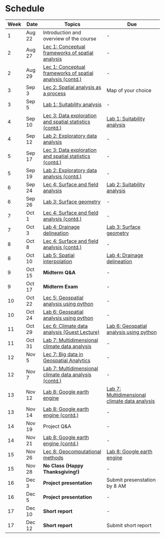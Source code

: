 # Schedule

Week | Date | Topics | Due
-----|------|--------|-----
1    | Aug 22 | Introduction and overview of the course | -
2    | Aug 27 | [Lec 1: Conceptual frameworks of spatial analysis](lectures/lec-1.md) | -
2    | Aug 29 | [Lec 1: Conceptual frameworks of spatial analysis (contd.)](lectures/lec-1.md) | -
3    | Sep 3 | [Lec 2: Spatial analysis as a process](lectures/lec-2.md) | Map of your choice
3    | Sep 5 | [Lab 1: Suitability analysis](labs/lab-1.md) | -
4    | Sep 10 | [Lec 3: Data exploration and spatial statistics (contd.)](lectures/lec-3.md) | [Lab 1: Suitability analysis](labs/lab-1.md)
4    | Sep 12 | [Lab 2: Exploratory data analysis](labs/lab-2.md) | -
5    | Sep 17 | [Lec 3: Data exploration and spatial statistics (contd.)](lectures/lec-3.md) | -
5    | Sep 19 | [Lab 2: Exploratory data analysis (contd.)](labs/lab-2.md) | -
6    | Sep 24 | [Lec 4: Surface and field analysis](lectures/lec-4.md) | [Lab 2: Suitability analysis](labs/lab-2.md)
6    | Sep 26 | [Lab 3: Surface geometry](labs/lab-3.md) | -
7    | Oct 1 | [Lec 4: Surface and field analysis (contd.)](lectures/lec-4.md) | -
7    | Oct 3 | [Lab 4: Drainage delineation](labs/lab-4.md) | [Lab 3: Surface geometry](labs/lab-3.md)
8    | Oct 8 | [Lec 4: Surface and field analysis (contd.)](lectures/lec-4.md) | -
8    | Oct 10 | [Lab 5: Spatial interpolation](labs/lab-5.md) | [Lab 4: Drainage delineation](labs/lab-4.md)
9    | Oct 15 | **Midterm Q&A** | -
9    | Oct 17 | **Midterm Exam** | -
10    | Oct 22 | [Lec 5: Geospatial analysis using python](lectures/lec-5.md) | -
10    | Oct 24 | [Lab 6: Geospatial analysis using python](labs/lab-6.md) | -
11    | Oct 29 | [Lec 6: Climate data analysis (Guest Lecture)](lectures/lec-6.md) | [Lab 6: Geospatial analysis using python](labs/lab-6.md)
11    | Oct 31 | [Lab 7: Multidimensional climate data analysis](labs/lab-7.md) | -
12    | Nov 5 | [Lec 7: Big data in Geospatial Analytics](lectures/lec-7.md) | -
12    | Nov 7 | [Lab 7: Multidimensional climate data analysis (contd.)](labs/lab-7.md) | -
13    | Nov 12 | [Lab 8: Google earth engine](labs/lab-8.md) | [Lab 7: Multidimensional climate data analysis](labs/lab-7.md)
13    | Nov 14 | [Lab 8: Google earth engine (contd.)](labs/lab-8.md) | -
14    | Nov 19 | Project Q&A | -
14    | Nov 21 | [Lab 8: Google earth engine (contd.)](labs/lab-8.md) | -
15    | Nov 26 | [Lec 8: Geocomputational methods](lectures/lec-8.md) | [Lab 8: Google earth engine](labs/lab-8.md)
15    | Nov 28 | **No Class (Happy Thanksgiving!)** | -
16    | Dec 3 | **Project presentation** | Submit presenstation by 8 AM
16    | Dec 5 | **Project presentation** | -
17    | Dec 10 | **Short report** | -
17    | Dec 12 | **Short report** | Submit short report

